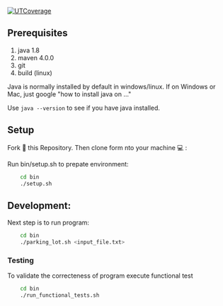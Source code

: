 [![UTCoverage]()]()

## Prerequisites
1. java 1.8
2. maven 4.0.0
3. git
3. build (linux)

Java is normally installed by default in windows/linux. If on Windows or Mac,
just google "how to install java on ..."

Use `java --version` to see if you have java installed.


## Setup

Fork 🍴 this Repository. Then clone form nto your machine 💻 :

Run bin/setup.sh to prepate environment:
```bash
    cd bin
    ./setup.sh
```
## Development:

Next step is to run program:
```bash
    cd bin
    ./parking_lot.sh <input_file.txt>
```

### Testing
To validate the correcteness of program execute functional test
```bash
    cd bin
    ./run_functional_tests.sh
```

